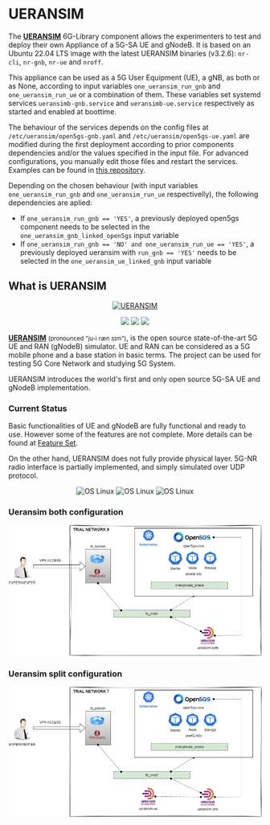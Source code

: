 # UERANSIM

The [**UERANSIM**](https://github.com/aligungr/UERANSIM) 6G-Library component allows the experimenters to test and deploy their own Appliance of a 5G-SA UE and gNodeB.
It is based on an Ubuntu 22.04 LTS image with the latest UERANSIM binaries (v3.2.6): `nr-cli`, `nr-gnb`, `nr-ue` and `nroff`.

This appliance can be used as a 5G User Equipment (UE), a gNB, as both or as None, according to input variables `one_ueransim_run_gnb` and `one_ueransim_run_ue` or a combination of them. These variables set systemd services `ueransimb-gnb.service` and `ueransimb-ue.service` respectively as started and enabled at boottime.

The behaviour of the services depends on the config files at `/etc/ueransim/open5gs-gnb.yaml` and `/etc/ueransim/open5gs-ue.yaml` are modified during the first deployment according to prior components dependencies and/or the values specified in the input file.
For advanced configurations, you manually edit those files and restart the services. Examples can be found in [this repository](https://github.com/s5uishida/open5gs_5gc_ueransim_sample_config).

Depending on the chosen behaviour (with input variables `one_ueransim_run_gnb` and `one_ueransim_run_ue` respectivelly), the following dependencies are aplied:
- If `one_ueransim_run_gnb == 'YES'`, a previously deployed open5gs component needs to be selected in the `one_ueransim_gnb_linked_open5gs` input variable
- If `one_ueransim_run_gnb == 'NO' and one_ueransim_run_ue == 'YES'`, a previously deployed ueransim with `run_gnb == 'YES'` needs to be selected in the `one_ueransim_ue_linked_gnb` input variable

## What is UERANSIM

<p align="center">
  <a href="https://github.com/aligungr/UERANSIM">
    <img src="https://raw.githubusercontent.com/aligungr/UERANSIM/master/.github/logo.png" width="125" title="UERANSIM">
  </a>
</p>
<p align="center">
<img src="https://img.shields.io/badge/UERANSIM-v3.2.6-blue" />
<img src="https://img.shields.io/badge/3GPP-R15-orange" />
<img src="https://img.shields.io/badge/License-GPL--3.0-green"/>
</p>

[**UERANSIM**](https://github.com/aligungr/UERANSIM) <small>(pronounced "ju-i ræn sɪm")</small>, is the open source state-of-the-art 5G UE and RAN (gNodeB)
simulator. UE and RAN can be considered as a 5G mobile phone and a base station in basic terms. The project can be used for
testing 5G Core Network and studying 5G System.

UERANSIM introduces the world's first and only open source 5G-SA UE and gNodeB implementation.

### Current Status

Basic functionalities of UE and gNodeB are fully functional and ready to use. However some of the features are not complete.
More details can be found at [Feature Set](https://github.com/aligungr/UERANSIM/wiki/Feature-Set).

On the other hand, UERANSIM does not fully provide physical layer. 5G-NR radio interface is partially implemented, and simply simulated over UDP protocol.

<p align="center">
<img src="https://img.shields.io/badge/Radio%20Interface-simulated-orange" alt="OS Linux"/>
<img src="https://img.shields.io/badge/Control%20Plane-functional-green" alt="OS Linux"/>  
<img src="https://img.shields.io/badge/User%20Plane-functional-green" alt="OS Linux"/>
</p>

### Ueransim both configuration

![ueransim_both](https://github.com/6G-SANDBOX/6G-Library/blob/assets/images/ueransim_both.png)

### Ueransim split configuration

![ueransim_split](https://github.com/6G-SANDBOX/6G-Library/blob/assets/images/ueransim_split.png)